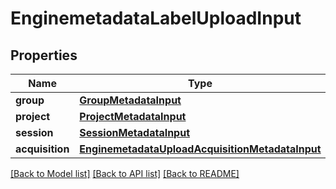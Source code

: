 # EnginemetadataLabelUploadInput

## Properties
Name | Type | Description | Notes
------------ | ------------- | ------------- | -------------
**group** | [**GroupMetadataInput**](GroupMetadataInput.md) |  | 
**project** | [**ProjectMetadataInput**](ProjectMetadataInput.md) |  | 
**session** | [**SessionMetadataInput**](SessionMetadataInput.md) |  | [optional] 
**acquisition** | [**EnginemetadataUploadAcquisitionMetadataInput**](EnginemetadataUploadAcquisitionMetadataInput.md) |  | [optional] 

[[Back to Model list]](../README.md#documentation-for-models) [[Back to API list]](../README.md#documentation-for-api-endpoints) [[Back to README]](../README.md)


